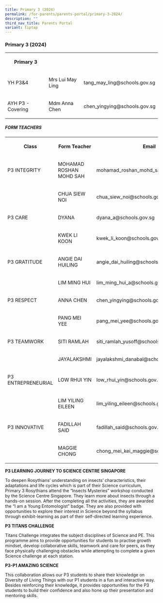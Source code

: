 ```yaml
---
title: Primary 3 (2024)
permalink: /for-parents/parents-portal/primary-3-2024/
description: ""
third_nav_title: Parents Portal
variant: tiptap
---
```

<h3>Primary 3 (2024)</h3><table><tbody><tr><th rowspan="1" colspan="1"><p>Primary 3</p></th><th rowspan="1" colspan="1"><p></p></th><th rowspan="1" colspan="1"><p></p></th></tr><tr><td rowspan="1" colspan="1"><p>YH P3&amp;4</p></td><td rowspan="1" colspan="1"><p>Mrs Lui May Ling</p></td><td rowspan="1" colspan="1"><p>tang_may_ling@schools.gov.sg</p></td></tr><tr><td rowspan="1" colspan="1"><p>AYH P3 - Covering</p></td><td rowspan="1" colspan="1"><p>Mdm Anna Chen</p></td><td rowspan="1" colspan="1"><p>chen_yingying@schools.gov.sg</p></td></tr></tbody></table><h5>FORM TEACHERS</h5><table><tbody><tr><th rowspan="1" colspan="1"><p>Class</p></th><th rowspan="1" colspan="1"><p>Form Teacher</p></th><th rowspan="1" colspan="1"><p>Email</p></th></tr><tr><td rowspan="1" colspan="1"><p>P3 INTEGRITY</p></td><td rowspan="1" colspan="1"><p>MOHAMAD ROSHAN MOHD SAH</p></td><td rowspan="1" colspan="1"><p>mohamad_roshan_mohd_sah@schools.gov.sg</p></td></tr><tr><td rowspan="1" colspan="1"><p></p></td><td rowspan="1" colspan="1"><p>CHUA SIEW NOI</p></td><td rowspan="1" colspan="1"><p>chua_siew_noi@schools.gov.sg</p></td></tr><tr><td rowspan="1" colspan="1"><p>P3 CARE</p></td><td rowspan="1" colspan="1"><p>DYANA</p></td><td rowspan="1" colspan="1"><p>dyana_a@schools.gov.sg</p></td></tr><tr><td rowspan="1" colspan="1"><p></p></td><td rowspan="1" colspan="1"><p>KWEK LI KOON</p></td><td rowspan="1" colspan="1"><p>kwek_li_koon@schools.gov.sg</p></td></tr><tr><td rowspan="1" colspan="1"><p>P3 GRATITUDE</p></td><td rowspan="1" colspan="1"><p>ANGIE DAI HUILING</p></td><td rowspan="1" colspan="1"><p>angie_dai_huiling@schools.gov.sg</p></td></tr><tr><td rowspan="1" colspan="1"><p></p></td><td rowspan="1" colspan="1"><p>LIM MING HUI</p></td><td rowspan="1" colspan="1"><p>lim_ming_hui_a@schools.gov.sg</p></td></tr><tr><td rowspan="1" colspan="1"><p>P3 RESPECT</p></td><td rowspan="1" colspan="1"><p>ANNA CHEN</p></td><td rowspan="1" colspan="1"><p>chen_yingying@schools.gov.sg</p></td></tr><tr><td rowspan="1" colspan="1"><p></p></td><td rowspan="1" colspan="1"><p>PANG MEI YEE</p></td><td rowspan="1" colspan="1"><p>pang_mei_yee@schools.gov.sg</p></td></tr><tr><td rowspan="1" colspan="1"><p>P3 TEAMWORK</p></td><td rowspan="1" colspan="1"><p>SITI RAMLAH</p></td><td rowspan="1" colspan="1"><p>siti_ramlah_yusoff@schools.gov.sg</p></td></tr><tr><td rowspan="1" colspan="1"><p></p></td><td rowspan="1" colspan="1"><p>JAYALAKSHMI</p></td><td rowspan="1" colspan="1"><p>jayalakshmi_danabal@schools.gov.sg</p></td></tr><tr><td rowspan="1" colspan="1"><p>P3 ENTREPRENEURIAL</p></td><td rowspan="1" colspan="1"><p>LOW RHUI YIN</p></td><td rowspan="1" colspan="1"><p>low_rhui_yin@schools.gov.sg</p></td></tr><tr><td rowspan="1" colspan="1"><p></p></td><td rowspan="1" colspan="1"><p>LIM YILING EILEEN</p></td><td rowspan="1" colspan="1"><p>lim_yiling_eileen@schools.gov.sg</p></td></tr><tr><td rowspan="1" colspan="1"><p>P3 INNOVATIVE</p></td><td rowspan="1" colspan="1"><p>FADILLAH SAID</p></td><td rowspan="1" colspan="1"><p>fadillah_said@schools.gov.sg</p></td></tr><tr><td rowspan="1" colspan="1"><p></p></td><td rowspan="1" colspan="1"><p>MAGGIE CHONG</p></td><td rowspan="1" colspan="1"><p>chong_mei_kei_maggie@schools.gov.sg</p></td></tr></tbody></table><p></p><p><strong>P3 LEARNING JOURNEY TO SCIENCE CENTRE SINGAPORE</strong></p><p>To deepen Rosythians’ understanding on insects’ characteristics, their adaptations and life cycles which is part of their Science curriculum, Primary 3 Rosythians attend the “Insects Mysteries” workshop conducted by the Science Centre Singapore. They learn more about insects through a hands-on session. After the completing all the activities, they are awarded the “I am a Young Entomologist” badge. They are also provided with opportunities to explore their interest in Science beyond the syllabus through exhibit-learning as part of their self-directed learning experience.</p><p><strong>P3 TITANS CHALLENGE</strong></p><p>Titans Challenge integrates the subject disciplines of Science and PE. This programme aims to provide opportunities for students to practise growth mindset, develop collaborative skills, teamwork and care for peers, as they face physically challenging obstacles while attempting to complete a given Science challenge at each station.</p><p><strong>P3-P1 AMAZING SCIENCE</strong></p><p>This collaboration allows our P3 students to share their knowledge on Diversity of Living Things with our P1 students in a fun and interactive way. Besides reinforcing their knowledge, it provides opportunities for the P3 students to build their confidence and also hone up their presentation and mentoring skills.</p><p></p>